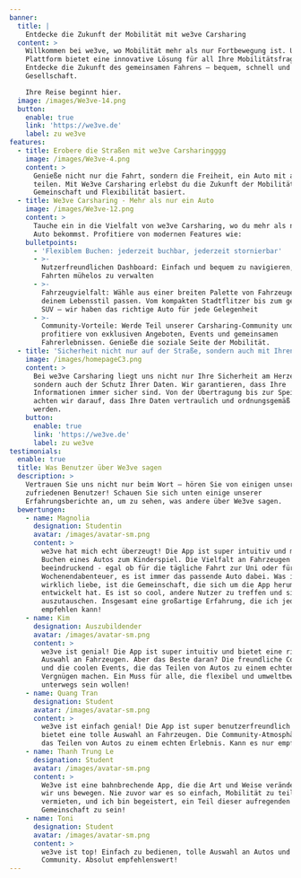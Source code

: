 ```yaml
---
banner:
  title: |
    Entdecke die Zukunft der Mobilität mit we3ve Carsharing
  content: >
    Willkommen bei we3ve, wo Mobilität mehr als nur Fortbewegung ist. Unsere
    Plattform bietet eine innovative Lösung für all Ihre Mobilitätsfragen.
    Entdecke die Zukunft des gemeinsamen Fahrens – bequem, schnell und in guter
    Gesellschaft.

    Ihre Reise beginnt hier.
  image: /images/We3ve-14.png
  button:
    enable: true
    link: 'https://we3ve.de'
    label: zu we3ve
features:
  - title: Erobere die Straßen mit we3ve Carsharingggg
    image: /images/We3ve-4.png
    content: >
      Genieße nicht nur die Fahrt, sondern die Freiheit, ein Auto mit anderen zu
      teilen. Mit We3ve Carsharing erlebst du die Zukunft der Mobilität, die auf
      Gemeinschaft und Flexibilität basiert.
  - title: We3ve Carsharing - Mehr als nur ein Auto
    image: /images/We3ve-12.png
    content: >
      Tauche ein in die Vielfalt von we3ve Carsharing, wo du mehr als nur ein
      Auto bekommst. Profitiere von modernen Features wie:
    bulletpoints:
      - 'Flexiblem Buchen: jederzeit buchbar, jederzeit stornierbar'
      - >-
        Nutzerfreundlichen Dashboard: Einfach und bequem zu navigieren, um deine
        Fahrten mühelos zu verwalten
      - >-
        Fahrzeugvielfalt: Wähle aus einer breiten Palette von Fahrzeugen, die zu
        deinem Lebensstil passen. Vom kompakten Stadtflitzer bis zum geräumigen
        SUV – wir haben das richtige Auto für jede Gelegenheit
      - >-
        Community-Vorteile: Werde Teil unserer Carsharing-Community und
        profitiere von exklusiven Angeboten, Events und gemeinsamen
        Fahrerlebnissen. Genieße die soziale Seite der Mobilität.
  - title: 'Sicherheit nicht nur auf der Straße, sondern auch mit Ihren Daten'
    image: /images/homepageC3.png
    content: >
      Bei we3ve Carsharing liegt uns nicht nur Ihre Sicherheit am Herzen,
      sondern auch der Schutz Ihrer Daten. Wir garantieren, dass Ihre
      Informationen immer sicher sind. Von der Übertragung bis zur Speicherung
      achten wir darauf, dass Ihre Daten vertraulich und ordnungsgemäß behandelt
      werden.
    button:
      enable: true
      link: 'https://we3ve.de'
      label: zu we3ve
testimonials:
  enable: true
  title: Was Benutzer über We3ve sagen
  description: >
    Vertrauen Sie uns nicht nur beim Wort – hören Sie von einigen unserer
    zufriedenen Benutzer! Schauen Sie sich unten einige unserer
    Erfahrungsberichte an, um zu sehen, was andere über We3ve sagen.
  bewertungen:
    - name: Magnolia
      designation: Studentin
      avatar: /images/avatar-sm.png
      content: >
        we3ve hat mich echt überzeugt! Die App ist super intuitiv und macht das
        Buchen eines Autos zum Kinderspiel. Die Vielfalt an Fahrzeugen ist
        beeindruckend - egal ob für die tägliche Fahrt zur Uni oder für ein
        Wochenendabenteuer, es ist immer das passende Auto dabei. Was ich aber
        wirklich liebe, ist die Gemeinschaft, die sich um die App herum
        entwickelt hat. Es ist so cool, andere Nutzer zu treffen und sich
        auszutauschen. Insgesamt eine großartige Erfahrung, die ich jedem
        empfehlen kann!
    - name: Kim
      designation: Auszubildender
      avatar: /images/avatar-sm.png
      content: >
        we3ve ist genial! Die App ist super intuitiv und bietet eine riesige
        Auswahl an Fahrzeugen. Aber das Beste daran? Die freundliche Community
        und die coolen Events, die das Teilen von Autos zu einem echten
        Vergnügen machen. Ein Muss für alle, die flexibel und umweltbewusst
        unterwegs sein wollen!
    - name: Quang Tran
      designation: Student
      avatar: /images/avatar-sm.png
      content: >
        we3ve ist einfach genial! Die App ist super benutzerfreundlich und
        bietet eine tolle Auswahl an Fahrzeugen. Die Community-Atmosphäre macht
        das Teilen von Autos zu einem echten Erlebnis. Kann es nur empfehlen!
    - name: Thanh Trung Le
      designation: Student
      avatar: /images/avatar-sm.png
      content: >
        We3ve ist eine bahnbrechende App, die die Art und Weise verändert, wie
        wir uns bewegen. Nie zuvor war es so einfach, Mobilität zu teilen und zu
        vermieten, und ich bin begeistert, ein Teil dieser aufregenden
        Gemeinschaft zu sein!
    - name: Toni
      designation: Student
      avatar: /images/avatar-sm.png
      content: >
        we3ve ist top! Einfach zu bedienen, tolle Auswahl an Autos und coole
        Community. Absolut empfehlenswert!
---
```


